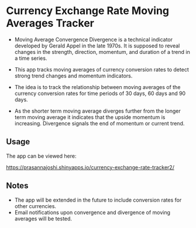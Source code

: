 # Currency Exchange Rate Moving Averages Tracker

- Moving Average Convergence Divergence is a technical indicator developed by Gerald Appel in the late 1970s. It is supposed to reveal changes in the strength, direction, momentum, and duration of a trend in a time series.

- This app tracks moving averages of currency conversion rates to detect strong trend changes and momentum indicators.

- The idea is to track the relationship between moving averages of the currency conversion rates for time periods of 30 days, 60 days and 90 days. 

- As the shorter term moving average diverges further from the longer term moving average it indicates that the upside momentum is increasing. Divergence signals the end of momentum or current trend. 


## Usage

The app can be viewed here:

https://prasannajoshi.shinyapps.io/currency-exchange-rate-tracker2/


## Notes

- The app will be extended in the future to include conversion rates for other currencies.
- Email notifications upon convergence and divergence of moving averages will be tested.


